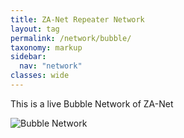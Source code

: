 ```yaml
---
title: ZA-Net Repeater Network
layout: tag
permalink: /network/bubble/
taxonomy: markup
sidebar:
  nav: "network"
classes: wide
---
```

This is a live Bubble Network of ZA-Net


![Bubble Network](https://stats.allstarlink.org/getstatus.cgi?60721)
